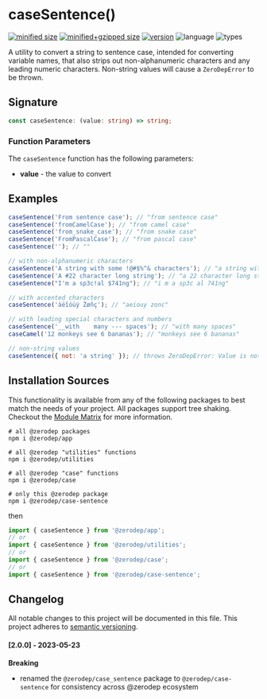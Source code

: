 # caseSentence()

[![minified size](https://img.shields.io/bundlephobia/min/@zerodep/case-sentence?style=flat-square&color=blue)](https://bundlephobia.com/package/@zerodep/case-sentence)
[![minified+gzipped size](https://img.shields.io/bundlephobia/minzip/@zerodep/case-sentence?style=flat-square&color=blue)](https://bundlephobia.com/package/@zerodep/case-sentence)
[![version](https://img.shields.io/npm/v/@zerodep/case-sentence?style=flat-square&color=blue)](https://www.npmjs.com/package/@zerodep/case-sentence)
![language](https://img.shields.io/badge/typescript-100%25-blue?style=flat-square)
![types](https://img.shields.io/badge/types-included-blue?style=flat-square)

A utility to convert a string to sentence case, intended for converting variable names, that also strips out non-alphanumeric characters and any leading numeric characters. Non-string values will cause a `ZeroDepError` to be thrown.

## Signature

```typescript
const caseSentence: (value: string) => string;
```

### Function Parameters

The `caseSentence` function has the following parameters:

- **value** - the value to convert

## Examples

```javascript
caseSentence('From sentence case'); // "from sentence case"
caseSentence('fromCamelCase'); // "from camel case"
caseSentence('from_snake_case'); // "from snake case"
caseSentence('FromPascalCase'); // "from pascal case"
caseSentence(''); // ""

// with non-alphanumeric characters
caseSentence('A string with some !@#$%^& characters'); // "a string with some characters"
caseSentence('A #22 character long string'); // "a 22 character long string"
caseSentence("I'm a sp3c!al $741ng"); // "i m a sp3c al 741ng"

// with accented characters
caseSentence('àëîóüý Žøñç'); // "aeiouy zonc"

// with leading special characters and numbers
caseSentence('__with    many --- spaces'); // "with many spaces"
caseCamel('12 monkeys see 6 bananas'); // "monkeys see 6 bananas"

// non-string values
caseSentence({ not: 'a string' }); // throws ZeroDepError: Value is not a string
```

## Installation Sources

This functionality is available from any of the following packages to best match the needs of your project. All packages support tree shaking. Checkout the [Module Matrix](/) for more information.

```shell
# all @zerodep packages
npm i @zerodep/app

# all @zerodep "utilities" functions
npm i @zerodep/utilities

# all @zerodep "case" functions
npm i @zerodep/case

# only this @zerodep package
npm i @zerodep/case-sentence
```

then

```javascript
import { caseSentence } from '@zerodep/app';
// or
import { caseSentence } from '@zerodep/utilities';
// or
import { caseSentence } from '@zerodep/case';
// or
import { caseSentence } from '@zerodep/case-sentence';
```

## Changelog

All notable changes to this project will be documented in this file. This project adheres to [semantic versioning](https://semver.org/spec/v2.0.0.html).

#### [2.0.0] - 2023-05-23

**Breaking**

- renamed the `@zerodep/case_sentence` package to `@zerodep/case-sentence` for consistency across @zerodep ecosystem
